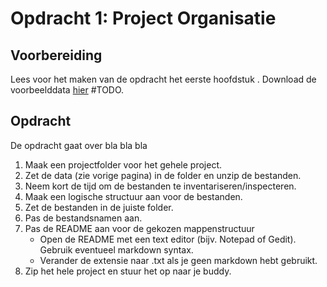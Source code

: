 # Opdracht 1: Project Organisatie

## Voorbereiding

Lees voor het maken van de opdracht het eerste hoofdstuk [](../chapters/1_project_organisatie.md).
Download de voorbeelddata [hier](http://www.google.com) #TODO.

## Opdracht

De opdracht gaat over bla bla bla

1. Maak een projectfolder voor het gehele project.
1. Zet de data (zie vorige pagina) in de folder en unzip de bestanden.
1. Neem kort de tijd om de bestanden te inventariseren/inspecteren.
1. Maak een logische structuur aan voor de bestanden. 
1. Zet de bestanden in de juiste folder.
1. Pas de bestandsnamen aan.   
1. Pas de README aan voor de gekozen mappenstructuur
    - Open de README met een text editor (bijv. Notepad of Gedit). Gebruik eventueel
    markdown syntax.
    - Verander de extensie naar .txt als je geen markdown hebt gebruikt.
1. Zip het hele project en stuur het op naar je buddy.    
